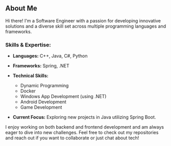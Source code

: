 ## About Me

Hi there! I'm a Software Engineer with a passion for developing innovative solutions and a diverse skill set across multiple programming languages and frameworks.

### Skills & Expertise:
- **Languages:** C++, Java, C#, Python
- **Frameworks:** Spring, .NET
- **Technical Skills:**
  - Dynamic Programming
  - Docker
  - Windows App Development (using .NET)
  - Android Development
  - Game Development

- **Current Focus:** Exploring new projects in Java utilizing Spring Boot.

I enjoy working on both backend and frontend development and am always eager to dive into new challenges. Feel free to check out my repositories and reach out if you want to collaborate or just chat about tech!

